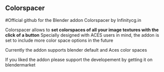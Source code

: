 ## Colorspacer
#Official github for the Blender addon Colorspacer by Infinitycg.in

Colorspacer allows to **set colorspaces of all your image textures with the click of a button**
Specially designed with ACES users in mind, the addon is set to include more color space options in the future 

Currently the addon supports blender default and Aces color spaces 

If you liked the addon please support the developement by getting it on blendermarket 
